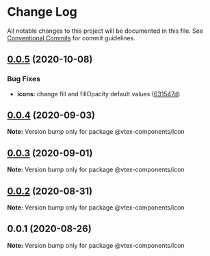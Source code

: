 # Change Log

All notable changes to this project will be documented in this file.
See [Conventional Commits](https://conventionalcommits.org) for commit guidelines.

## [0.0.5](https://github.com/vtex/onda/compare/@vtex-components/icon@0.0.4...@vtex-components/icon@0.0.5) (2020-10-08)


### Bug Fixes

* **icons:** change fill and fillOpacity default values ([631547d](https://github.com/vtex/onda/commit/631547db6d41b8c6ca35949de043f8fec345a460))





## [0.0.4](https://github.com/vtex/onda/compare/@vtex-components/icon@0.0.3...@vtex-components/icon@0.0.4) (2020-09-03)

**Note:** Version bump only for package @vtex-components/icon





## [0.0.3](https://github.com/vtex/onda/compare/@vtex-components/icon@0.0.2...@vtex-components/icon@0.0.3) (2020-09-01)

**Note:** Version bump only for package @vtex-components/icon





## [0.0.2](https://github.com/vtex/onda/compare/@vtex-components/icon@0.0.1...@vtex-components/icon@0.0.2) (2020-08-31)

**Note:** Version bump only for package @vtex-components/icon





## 0.0.1 (2020-08-26)

**Note:** Version bump only for package @vtex-components/icon
